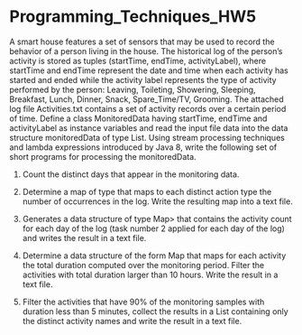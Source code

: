 # Programming_Techniques_HW5
A smart house features a set of sensors that may be used to record the behavior of a person living in the house. The historical log of the person’s activity is stored as tuples (startTime, endTime, activityLabel), where startTime and endTime represent the date and time when each activity has started and ended while the activity label represents the type of activity performed by the person: Leaving, Toileting, Showering, Sleeping, Breakfast, Lunch, Dinner, Snack, Spare_Time/TV, Grooming. The attached log file Activities.txt contains a set of activity records over a certain period of time. Define a class MonitoredData having startTime, endTime and activityLabel as instance variables and read the input file data into the data structure monitoredData of type List. Using stream processing techniques and lambda expressions introduced by Java 8, write the following set of short programs for processing the monitoredData.

1.	Count the distinct days that appear in the monitoring data.

2.	Determine a map of type that maps to each distinct action type the number of occurrences in the log. Write the resulting map into a text file.

3.	Generates a data structure of type Map> that contains the activity count for each day of the log (task number 2 applied for each day of the log) and writes the result in a text file.

4.	Determine a data structure of the form Map that maps for each activity the total duration computed over the monitoring period. Filter the activities with total duration larger than 10 hours. Write the result in a text file.

5.	Filter the activities that have 90% of the monitoring samples with duration less than 5 minutes, collect the results in a List containing only the distinct activity names and write the result in a text file.
